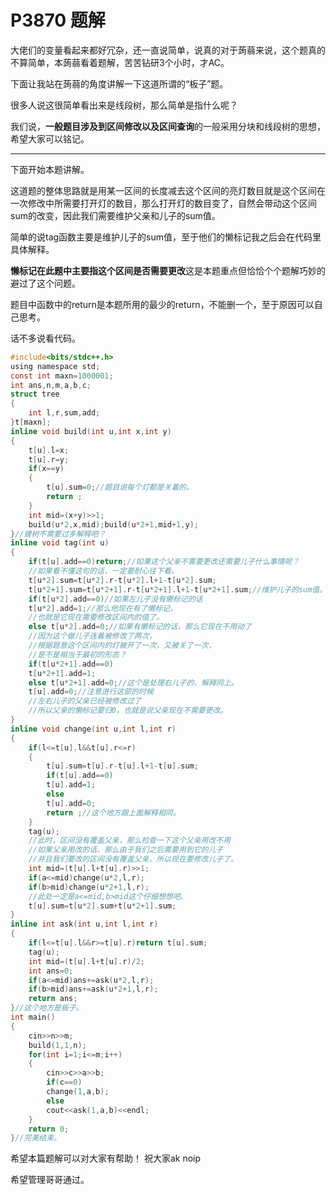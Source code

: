 # P3870 题解


大佬们的变量看起来都好冗杂，还一直说简单，说真的对于蒟蒻来说，这个题真的不算简单，本蒟蒻看着题解，苦苦钻研3个小时，才AC。

下面让我站在蒟蒻的角度讲解一下这道所谓的“板子”题。

很多人说这很简单看出来是线段树，那么简单是指什么呢？

我们说，**一般题目涉及到区间修改以及区间查询**的一般采用分块和线段树的思想，希望大家可以铭记。


------------
下面开始本题讲解。

这道题的整体思路就是用某一区间的长度减去这个区间的亮灯数目就是这个区间在一次修改中所需要打开灯的数目，那么打开灯的数目变了，自然会带动这个区间sum的改变，因此我们需要维护父亲和儿子的sum值。

简单的说tag函数主要是维护儿子的sum值，至于他们的懒标记我之后会在代码里具体解释。


**懒标记在此题中主要指这个区间是否需要更改**这是本题重点但恰恰个个题解巧妙的避过了这个问题。

题目中函数中的return是本题所用的最少的return，不能删一个，至于原因可以自己思考。

话不多说看代码。

```c
#include<bits/stdc++.h>
using namespace std;
const int maxn=1000001;
int ans,n,m,a,b,c;
struct tree
{
	int l,r,sum,add;
}t[maxn];
inline void build(int u,int x,int y)
{
    t[u].l=x;
	t[u].r=y;
	if(x==y)
	{
		t[u].sum=0;//题目说每个灯都是关着的。
		return ;
	}
	int mid=(x+y)>>1;
	build(u*2,x,mid);build(u*2+1,mid+1,y);
}//建树不需要过多解释吧？
inline void tag(int u)
{
	if(t[u].add==0)return;//如果这个父亲不需要更改还需要儿子什么事情呢？
    //如果看不懂这句的话，一定要耐心往下看。
	t[u*2].sum=t[u*2].r-t[u*2].l+1-t[u*2].sum;
	t[u*2+1].sum=t[u*2+1].r-t[u*2+1].l+1-t[u*2+1].sum;//维护儿子的sum值。
	if(t[u*2].add==0)//如果左儿子没有懒标记的话
	t[u*2].add=1;//那么他现在有了懒标记，
    //也就是它现在需要修改区间内的值了。
	else t[u*2].add=0;//如果有懒标记的话，那么它现在不用动了
    //因为这个做儿子连着被修改了两次，
    //根据题意这个区间内的灯被开了一次，又被关了一次，
    //是不是相当于最初的形态？
	if(t[u*2+1].add==0)
	t[u*2+1].add=1;
	else t[u*2+1].add=0;//这个是处理右儿子的，解释同上。
	t[u].add=0;//注意进行这部的时候
    //左右儿子的父亲已经被修改过了
    //所以父亲的懒标记要归0，也就是说父亲现在不需要更改。
}
inline void change(int u,int l,int r)
{
	if(l<=t[u].l&&t[u].r<=r)
	{
		t[u].sum=t[u].r-t[u].l+1-t[u].sum;
		if(t[u].add==0)
		t[u].add=1;
		else 
		t[u].add=0;
		return ;//这个地方跟上面解释相同。
	}
	tag(u);
    //此时，区间没有覆盖父亲，那么检查一下这个父亲用改不用
    //如果父亲用改的话，那么由于我们之后需要用到它的儿子
    //并且我们要改的区间没有覆盖父亲，所以现在要修改儿子了。
	int mid=(t[u].l+t[u].r)>>1;
	if(a<=mid)change(u*2,l,r);
	if(b>mid)change(u*2+1,l,r);
    //此处一定是a<=mid,b>mid这个仔细想想吧。
	t[u].sum=t[u*2].sum+t[u*2+1].sum;
}
inline int ask(int u,int l,int r)
{
	if(l<=t[u].l&&r>=t[u].r)return t[u].sum;
	tag(u);
	int mid=(t[u].l+t[u].r)/2;
	int ans=0;
	if(a<=mid)ans+=ask(u*2,l,r);
	if(b>mid)ans+=ask(u*2+1,l,r);
	return ans;
}//这个地方是板子。
int main()
{
	cin>>n>>m;
	build(1,1,n);
	for(int i=1;i<=m;i++)
	{
		cin>>c>>a>>b;
		if(c==0)
		change(1,a,b);
		else
		cout<<ask(1,a,b)<<endl;
	}
	return 0;
}//完美结束。
```
希望本篇题解可以对大家有帮助！
祝大家ak noip

希望管理哥哥通过。
